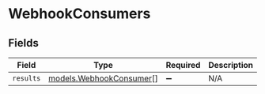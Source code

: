 # WebhookConsumers


## Fields

| Field                                                    | Type                                                     | Required                                                 | Description                                              |
| -------------------------------------------------------- | -------------------------------------------------------- | -------------------------------------------------------- | -------------------------------------------------------- |
| `results`                                                | [models.WebhookConsumer](../models/webhookconsumer.md)[] | :heavy_minus_sign:                                       | N/A                                                      |
